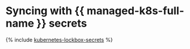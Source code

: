 # Syncing with {{ managed-k8s-full-name }} secrets

{% include [kubernetes-lockbox-secrets](../../_tutorials/kubernetes-lockbox-secrets.md) %}
